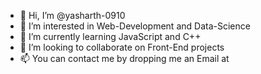 - 👋 Hi, I’m @yasharth-0910
- 👀 I’m interested in Web-Development and Data-Science
- 🌱 I’m currently learning JavaScript and C++
- 💞️ I’m looking to collaborate on Front-End projects
- 📫 You can contact me by dropping me an Email at 

<!---
yasharth-0910/yasharth-0910 is a ✨ special ✨ repository because its `README.md` (this file) appears on your GitHub profile.
You can click the Preview link to take a look at your changes.
--->
